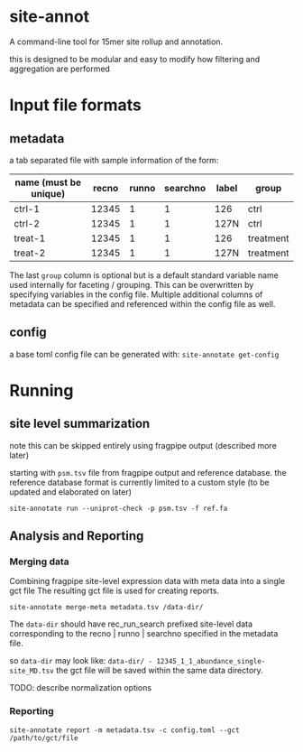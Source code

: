 # site-annot

A command-line tool for 15mer site rollup and annotation.


this is designed to be modular and easy to modify how filtering and aggregation are performed

# Input file formats

## metadata

a tab separated file with sample information of the form:

| name (must be unique) | recno | runno | searchno | label | group |
| ---- | ----- | ----- | -------- | ----- | ----- |
| ctrl-1 | 12345 | 1 | 1 | 126 | ctrl |
| ctrl-2 | 12345 | 1 | 1 | 127N | ctrl |
| treat-1 | 12345 | 1 | 1 | 126 | treatment |
| treat-2 | 12345 | 1 | 1 | 127N | treatment |

The last `group` column is optional but is a default standard variable
name used internally for faceting / grouping.
This can be overwritten by specifying variables in the config file.
Multiple additional columns of metadata can be specified and referenced
within the config file as well.

## config

a base toml config file can be generated with:
`site-annotate get-config`

# Running

## site level summarization

note this can be skipped entirely using fragpipe output (described more later)

starting with `psm.tsv` file from fragpipe output
and reference database.
the reference database format is currently limited to a custom
style (to be updated and elaborated on later)

`site-annotate run --uniprot-check -p psm.tsv -f ref.fa`



## Analysis and Reporting


### Merging data
Combining fragpipe site-level expression data with meta data into a single gct file
The resulting gct file is used for creating reports.

`site-annotate merge-meta metadata.tsv /data-dir/`

The `data-dir` should have rec_run_search prefixed site-level data
corresponding to the recno | runno | searchno specified in the metadata file.

so `data-dir` may look like:
`
  data-dir/
    - 12345_1_1_abundance_single-site_MD.tsv
`
the gct file will be saved within the same data directory.

TODO: describe normalization options

### Reporting


`site-annotate report -m metadata.tsv -c config.toml --gct /path/to/gct/file`

